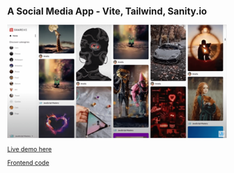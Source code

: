 ## A Social Media App - Vite, Tailwind, Sanity.io

<img src='/insta.png' alt='Profile' width='600' />

[Live demo here](https://aaron-james-profile-demo.vercel.app/)

[Frontend code](https://github.com/jaymzdrury/profile-backend.git)